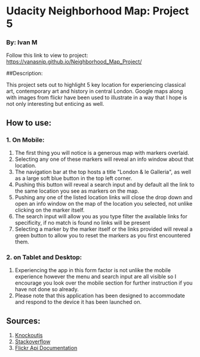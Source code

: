 # Udacity Neighborhood Map: Project 5
### By: Ivan M

Follow this link to view to project: https://vanasnip.github.io/Neighborhood_Map_Project/

##Description:

This project sets out to highlight 5 key location for experiencing classical art, contemporary art and history in central London.
Google maps along with images from flickr have been used to illustrate in a way that I hope is not only interesting but enticing as well.

## How to use:

### 1. On Mobile:

1. The first thing you will notice is a generous map with markers overlaid.
2. Selecting any one of these markers will reveal an info window about that location.
3. The navigation bar at the top hosts a title "London & le Galleria", as well as a large soft blue button in the top left corner.
5. Pushing this button will reveal a search input and by default all the link to the same location you see as markers on the map.
6. Pushing any one of the listed location links will close the drop down and open an info window on the map of the location you selected, not unlike clicking on the marker itself.
7. The search input will allow you as you type filter the available links for specificity, if no match is found no links will be present
8. Selecting a marker by the marker itself or the links provided will reveal a green button to allow you to reset the markers as you first encountered them.

### 2. on Tablet and Desktop:

1. Experiencing the app in this form factor is not unlike the mobile experience however the menu and search input are all visible so I encourage you look over the mobile section for further instruction if you have not done so already.
2. Please note that this application has been designed to accommodate and respond to the device it has been launched on.

## Sources:

1. [Knockoutjs](http://knockoutjs.com/ "Knockoutjs")
2. [Stackoverflow](http://stackoverflow.com/ "Stackoverflow")
3. [Flickr Api Documentation](https:/www.flickr.com/services/api/ "Flickr Api Documentation")
